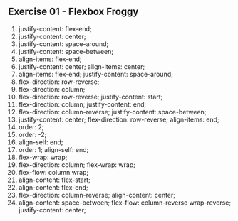 ## Exercise 01 - Flexbox Froggy

1. justify-content: flex-end;
2. justify-content: center;
3. justify-content: space-around;
4. justify-content: space-between;
5. align-items: flex-end;
6. justify-content: center;
   align-items: center;
7. align-items: flex-end;
   justify-content: space-around;
8. flex-direction: row-reverse;
9. flex-direction: column;
10. flex-direction: row-reverse;
    justify-content: start;
11. flex-direction: column;
    justify-content: end;
12. flex-direction: column-reverse;
    justify-content: space-between;
13. justify-content: center;
    flex-direction: row-reverse;
    align-items: end;
14. order: 2;
15. order: -2;
16. align-self: end;
17. order: 1;
    align-self: end;
18. flex-wrap: wrap;
19. flex-direction: column;
    flex-wrap: wrap;
20. flex-flow: column wrap;
21. align-content: flex-start;
22. align-content: flex-end;
23. flex-direction: column-reverse;
    align-content: center;
24. align-content: space-between;
    flex-flow: column-reverse wrap-reverse;
    justify-content: center;
